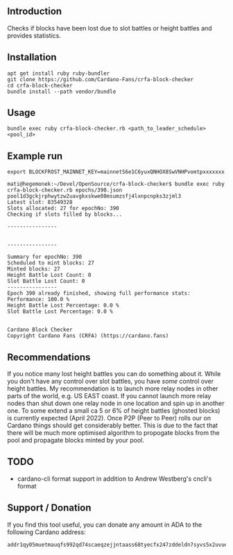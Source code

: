 ## Introduction

Checks if blocks have been lost due to slot battles or height battles and provides statistics.

## Installation
```
apt get install ruby ruby-bundler
git clone https://github.com/Cardano-Fans/crfa-block-checker
cd crfa-block-checker
bundle install --path vendor/bundle
```

## Usage
```
bundle exec ruby crfa-block-checker.rb <path_to_leader_schedule> <pool_id>
```

## Example run
```
export BLOCKFROST_MAINNET_KEY=mainnetS6e1C6yuxQNHOX8SwVNHPvomtpxxxxxxx

mati@hegemonek:~/Devel/OpenSource/crfa-block-checker$ bundle exec ruby crfa-block-checker.rb epochs/390.json pool1d3gckjrphwytzw2uavgkxskwe08msumzsfj4lxnpcnpks3zjml3
Latest slot: 83549328
Slots allocated: 27 for epochNo: 390
Checking if slots filled by blocks...

----------------


----------------

Summary for epochNo: 390
Scheduled to mint blocks: 27
Minted blocks: 27
Height Battle Lost Count: 0
Slot Battle Lost Count: 0
----------------
Epoch 390 already finished, showing full performance stats:
Performance: 100.0 %
Height Battle Lost Percentage: 0.0 %
Slot Battle Lost Percentage: 0.0 %


Cardano Block Checker
Copyright Cardano Fans (CRFA) (https://cardano.fans)
```

## Recommendations
If you notice many lost height battles you can do something about it. While you don't have any control over slot battles, you have *some* control over height battles. My recommendation is to launch more relay nodes in other parts of the world, e.g. US EAST coast. If you cannot launch more relay nodes than shut down one relay node in one location and spin up in another one.
To some extend a small ca 5 or 6% of height battles (ghosted blocks) is currently expected (April 2022). Once P2P (Peer to Peer) rolls our on Cardano things should get considerably better. This is due to the fact that there will be much more optimised algorithm to propogate blocks from the pool and propagate blocks minted by your pool.

## TODO
- cardano-cli format support in addition to Andrew Westberg's cncli's format

## Support / Donation
If you find this tool useful, you can donate any amount in ADA to the following Cardano address:
```
addr1qy05muetmauqfs992qd74scaeqzejjntaass68tyecfx247zddeldn7syvs5x2uvuefk66azhr7lelrj423lxapuxkks90meng
```
